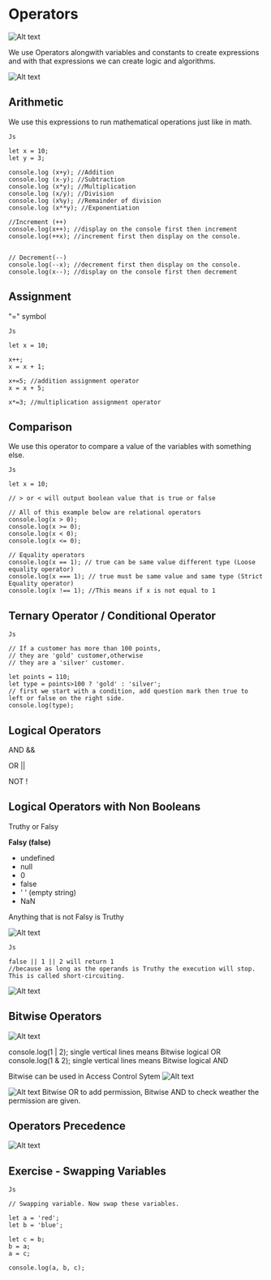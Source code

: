 # Operators

![Alt text](image.png)

We use Operators alongwith variables and constants to create expressions and with that expressions we can create logic and algorithms.

![Alt text](image-1.png)

## Arithmetic

We use this expressions to run mathematical operations just like in math.

```
Js

let x = 10;
let y = 3;

console.log (x+y); //Addition
console.log (x-y); //Subtraction
console.log (x*y); //Multiplication
console.log (x/y); //Division
console.log (x%y); //Remainder of division
console.log (x**y); //Exponentiation

//Increment (++)
console.log(x++); //display on the console first then increment
console.log(++x); //increment first then display on the console.


// Decrement(--)
console.log(--x); //decrement first then display on the console.
console.log(x--); //display on the console first then decrement
```

## Assignment

"=" symbol

```
Js

let x = 10;

x++;
x = x + 1;

x+=5; //addition assignment operator
x = x + 5;

x*=3; //multiplication assignment operator

```

## Comparison

We use this operator to compare a value of the variables with something else.

```
Js

let x = 10;

// > or < will output boolean value that is true or false

// All of this example below are relational operators
console.log(x > 0);
console.log(x >= 0);
console.log(x < 0);
console.log(x <= 0);

// Equality operators
console.log(x == 1); // true can be same value different type (Loose equality operator)
console.log(x === 1); // true must be same value and same type (Strict Equality operator)
console.log(x !== 1); //This means if x is not equal to 1
```

## Ternary Operator / Conditional Operator

```
Js

// If a customer has more than 100 points,
// they are 'gold' customer,otherwise
// they are a 'silver' customer.

let points = 110;
let type = points>100 ? 'gold' : 'silver';
// first we start with a condition, add question mark then true to left or false on the right side.
console.log(type);
```

## Logical Operators

AND &&

OR ||

NOT !

## Logical Operators with Non Booleans

Truthy or Falsy

**Falsy (false)**

- undefined
- null
- 0
- false
- ' ' (empty string)
- NaN

Anything that is not Falsy is Truthy

![Alt text](image-2.png)

```
Js

false || 1 || 2 will return 1 
//because as long as the operands is Truthy the execution will stop. This is called short-circuiting.

```

![Alt text](image-3.png)

## Bitwise Operators

![Alt text](image-4.png)

console.log(1 | 2); single vertical lines means Bitwise logical OR
console.log(1 & 2); single vertical lines means Bitwise logical AND

Bitwise can be used in Access Control Sytem
![Alt text](image-5.png)

![Alt text](image-6.png)
Bitwise OR to add permission, Bitwise AND to check weather the permission are given.

## Operators Precedence
![Alt text](image-7.png)

## Exercise - Swapping Variables

```
Js

// Swapping variable. Now swap these variables.

let a = 'red';
let b = 'blue';

let c = b;
b = a;
a = c;

console.log(a, b, c);

```
